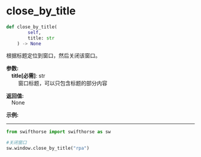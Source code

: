 # close_by_title

```python
def close_by_title(
        self, 
        title: str
    ) -> None
```  

根据标题定位到窗口，然后关闭该窗口。  

**参数:**  
    &emsp;**title[必需]**: str   
        &emsp;&emsp; 窗口标题，可以只包含标题的部分内容

**返回值:**  
    &emsp;None

**示例:**
***
```python
from swifthorse import swifthorse as sw

#关闭窗口
sw.window.close_by_title("rpa")

```